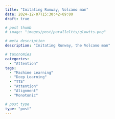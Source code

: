 ```yaml
---
title: "Imitating Runway, Volcano man"
date: 2024-12-07T15:30:42+09:00
draft: true

# post thumb
# image: "images/post/paralleltts/glowtts.png"

# meta description
description: "Imitating Runway, the Volcano man"

# taxonomies
categories:
  - "Attention"
tags:
  - "Machine Learning"
  - "Deep Learning"
  - "TTS"
  - "Attention"
  - "Alignment"
  - "Monotonic"

# post type
type: "post"
---
```

